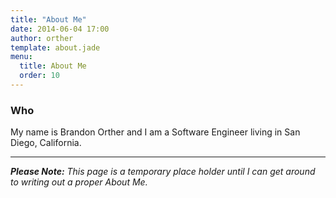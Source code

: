 ```yaml
---
title: "About Me"
date: 2014-06-04 17:00
author: orther
template: about.jade
menu:
  title: About Me
  order: 10
---
```


### Who

My name is Brandon Orther and I am a Software Engineer living in San Diego, California.


---

_**Please Note:** This page is a temporary place holder until I can get around to writing out a proper About Me._
